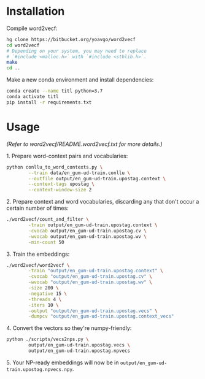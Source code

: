 # Installation
Compile word2vecf:

```bash
hg clone https://bitbucket.org/yoavgo/word2vecf
cd word2vecf
# Depending on your system, you may need to replace 
# `#include <malloc.h>` with `#include <stblib.h>`.
make
cd ..
```

Make a new conda environment and install dependencies:

```bash
conda create --name titl python=3.7
conda activate titl
pip install -r requirements.txt
```

# Usage

_(Refer to word2vecf/README.word2vecf.txt for more details.)_

1\. Prepare word-context pairs and vocabularies:

```bash
python conllu_to_word_contexts.py \
        --train data/en_gum-ud-train.conllu \
        --outfile output/en_gum-ud-train.upostag.context \
        --context-tags upostag \
        --context-window-size 2
```

2\. Prepare context and word vocabularies, discarding any that don't occur a certain number of times:

```bash
./word2vecf/count_and_filter \
        -train output/en_gum-ud-train.upostag.context \
        -cvocab output/en_gum-ud-train.upostag.cv \
        -wvocab output/en_gum-ud-train.upostag.wv \
        -min-count 50
```

3\. Train the embeddings:

```bash
./word2vecf/word2vecf \
        -train "output/en_gum-ud-train.upostag.context" \
        -cvocab "output/en_gum-ud-train.upostag.cv" \
        -wvocab "output/en_gum-ud-train.upostag.wv" \
        -size 200 \
        -negative 15 \
        -threads 4 \
        -iters 10 \
        -output "output/en_gum-ud-train.upostag.vecs" \
        -dumpcv "output/en_gum-ud-train.upostag.context_vecs"
```

4\. Convert the vectors so they're numpy-friendly:

```bash
python ./scripts/vecs2nps.py \
        output/en_gum-ud-train.upostag.vecs \
        output/en_gum-ud-train.upostag.npvecs
```

5\. Your NP-ready embeddings will now be in `output/en_gum-ud-train.upostag.npvecs.npy`.
